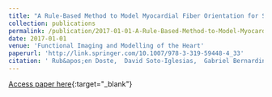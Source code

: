 ```yaml
---
title: "A Rule-Based Method to Model Myocardial Fiber Orientation for Simulating Ventricular Outflow Tract Arrhythmias"
collection: publications
permalink: /publication/2017-01-01-A-Rule-Based-Method-to-Model-Myocardial-Fiber-Orientation-for-Simulating-Ventricular-Outflow-Tract-Arrhythmias
date: 2017-01-01
venue: 'Functional Imaging and Modelling of the Heart'
paperurl: 'http://link.springer.com/10.1007/978-3-319-59448-4_33'
citation: ' Rub&apos;en Doste,  David Soto-Iglesias,  Gabriel Bernardino,  Rafael Sebastian,  Sophie Giffard-Roisin,  Rocio Cabrera-Lozoya,  Maxime Sermesant,  Antonio Berruezo,  Dami&apos;an S&apos;anchez-Quintana,  Oscar Camara, &quot;A Rule-Based Method to Model Myocardial Fiber Orientation for Simulating Ventricular Outflow Tract Arrhythmias.&quot; Functional Imaging and Modelling of the Heart, 2017.'
---
```

[Access paper here](http://link.springer.com/10.1007/978-3-319-59448-4_33){:target="_blank"}
